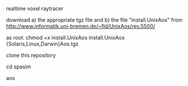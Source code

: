 


realtime voxel raytracer

download a) the appropriate tgz file and b) the file "install.UnixAos" from http://www.informatik.uni-bremen.de/~fld/UnixAos/rev.5500/ 

as root:
    chmod +x install.UnixAos
    install.UnixAos  {Solaris,Linux,Darwin}Aos.tgz

clone this repository

cd spasim

aos


